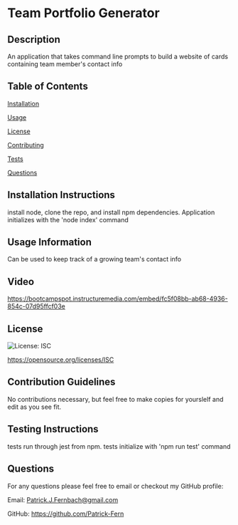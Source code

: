 
  # Team Portfolio Generator

  ## Description
  An application that takes command line prompts to build a website of cards containing team member's contact info

  ## Table of Contents
  [Installation](#Installation-Instructions)
  
  [Usage](#Usage-Information)
  
  [License](#License)
  
  [Contributing](#Contribution-Guidelines)
  
  [Tests](#Testing-Instructions)
  
  [Questions](#Questions)

  ## Installation Instructions
  install node, clone the repo, and install npm dependencies.  Application initializes with the 'node index' command

  ## Usage Information
  Can be used to keep track of a growing team's contact info
  
  ## Video
  https://bootcampspot.instructuremedia.com/embed/fc5f08bb-ab68-4936-854c-07d95ffcf03e

  ## License 
  
  ![License: ISC](https://img.shields.io/badge/License-ISC-blue.svg)
    
  https://opensource.org/licenses/ISC
    

  ## Contribution Guidelines 
  No contributions necessary, but feel free to make copies for yourslelf and edit as you see fit.

  ## Testing Instructions
  tests run through jest from npm.  tests initialize with 'npm run test' command

  ## Questions 
  For any questions please feel free to email or checkout my GitHub profile:
  
  Email:  Patrick.J.Fernbach@gmail.com
  
  GitHub: https://github.com/Patrick-Fern



